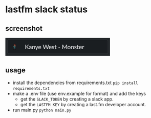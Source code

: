# lastfm slack status

## screenshot

![demo](demo.gif)

## usage

- install the dependencies from requirements.txt
  `pip install requirements.txt`
- make a .env file (use env.example for format) and add the keys
  - get the `SLACK_TOKEN` by creating a slack app.
  - get the `LASTFM_KEY` by creating a last.fm developer account.
- run main.py
  `python main.py`
